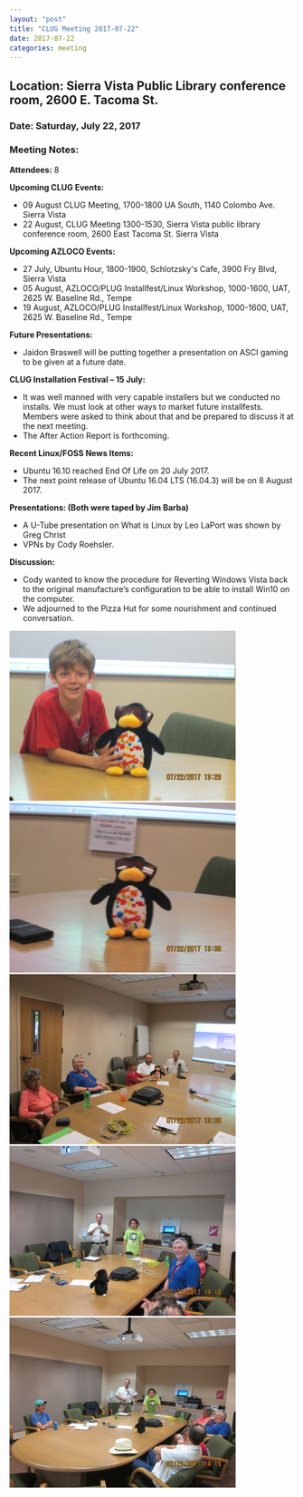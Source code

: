 ```yaml
---
layout: "post"
title: "CLUG Meeting 2017-07-22"
date: 2017-07-22
categories: meeting
---
```


## Location: Sierra Vista Public Library conference room, 2600 E. Tacoma St.

### Date: Saturday, July 22, 2017

### Meeting Notes:

**Attendees:** 8

**Upcoming CLUG Events:**

 * 09 August CLUG Meeting, 1700-1800 UA South, 1140 Colombo Ave. Sierra Vista
 * 22 August, CLUG Meeting 1300-1530, Sierra Vista public library conference room, 2600 East Tacoma St. Sierra Vista
 
**Upcoming AZLOCO Events:**

 * 27 July, Ubuntu Hour, 1800-1900, Schlotzsky's Cafe, 3900 Fry Blvd, Sierra Vista
 * 05 August,  AZLOCO/PLUG Installfest/Linux Workshop, 1000-1600, UAT, 2625 W. Baseline Rd., Tempe
 * 19 August,  AZLOCO/PLUG Installfest/Linux Workshop, 1000-1600, UAT, 2625 W. Baseline Rd., Tempe
 
**Future Presentations:**

 * Jaidon Braswell will be putting together a presentation on ASCI gaming to be given at a future date.
 
**CLUG Installation Festival – 15 July:**

 * It was well manned with very capable installers but we conducted no installs.  We must look at other ways to market future installfests.  Members were asked to think about that and be prepared to discuss it at the next meeting.
 * The After Action Report is forthcoming.

**Recent Linux/FOSS News Items:**

 * Ubuntu 16.10 reached End Of Life on 20 July 2017.
 * The next point release of Ubuntu 16.04 LTS (16.04.3) will be on 8 August 2017.

**Presentations:  (Both were taped by Jim Barba)**

 * A U-Tube presentation on What is Linux by Leo LaPort was shown by Greg Christ  
 * VPNs by Cody Roehsler.

**Discussion:**

 * Cody wanted to know the procedure for Reverting Windows Vista back to the original manufacture’s configuration to be able to install Win10 on the computer.   
 * We adjourned to the Pizza Hut for some nourishment and continued conversation.
 
![alt text](https://raw.githubusercontent.com/CochiseLinuxUsersGroup/CochiseLinuxUsersGroup.github.io/master/images/CLUGmtg_2017-07-22_1-400x400.JPG)
![alt text](https://raw.githubusercontent.com/CochiseLinuxUsersGroup/CochiseLinuxUsersGroup.github.io/master/images/CLUGmtg_2017-07-22_2-400x400.JPG)  
![alt text](https://raw.githubusercontent.com/CochiseLinuxUsersGroup/CochiseLinuxUsersGroup.github.io/master/images/CLUGmtg_2017-07-22_3-400x400.JPG)  
![alt text](https://raw.githubusercontent.com/CochiseLinuxUsersGroup/CochiseLinuxUsersGroup.github.io/master/images/CLUGmtg_2017-07-22_4-400x400.JPG)  
![alt text](https://raw.githubusercontent.com/CochiseLinuxUsersGroup/CochiseLinuxUsersGroup.github.io/master/images/CLUGmtg_2017-07-22_5-400x400.JPG)  


 
